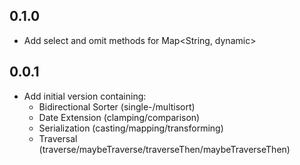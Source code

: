 ## 0.1.0

- Add select and omit methods for Map<String, dynamic>

## 0.0.1

- Add initial version containing:
	- Bidirectional Sorter (single-/multisort)
	- Date Extension (clamping/comparison)
	- Serialization (casting/mapping/transforming)
	- Traversal (traverse/maybeTraverse/traverseThen/maybeTraverseThen)